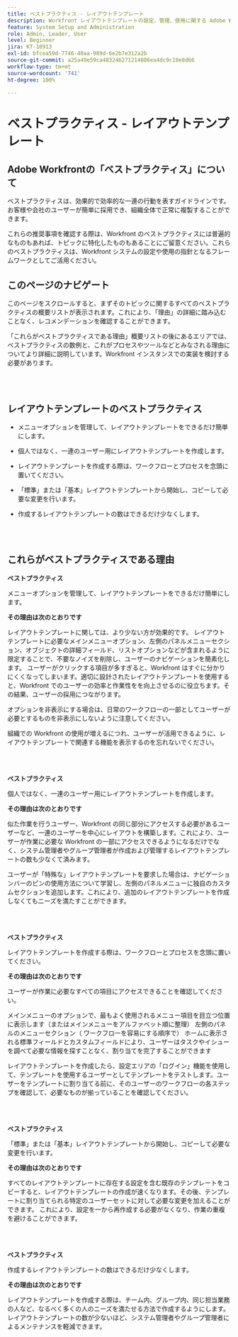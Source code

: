 ```yaml
---
title: ベストプラクティス - レイアウトテンプレート
description: Workfront レイアウトテンプレートの設定、管理、使用に関する Adobe Workfront のエキスパートが推奨するベストプラクティスを説明します。
feature: System Setup and Administration
role: Admin, Leader, User
level: Beginner
jira: KT-10913
exl-id: bfcea59d-7746-40aa-989d-6e2b7e312a2b
source-git-commit: a25a49e59ca483246271214886ea4dc9c10e8d66
workflow-type: tm+mt
source-wordcount: '741'
ht-degree: 100%

---
```


# ベストプラクティス - レイアウトテンプレート

## Adobe Workfrontの「ベストプラクティス」について

ベストプラクティスは、効果的で効率的な一連の行動を表すガイドラインです。お客様や会社のユーザーが簡単に採用でき、組織全体で正常に複製することができます。

これらの推奨事項を確認する際は、Workfront のベストプラクティスには普遍的なものもあれば、トピックに特化したものもあることにご留意ください。これらのベストプラクティスは、Workfront システムの設定や使用の指針となるフレームワークとしてご活用ください。

## このページのナビゲート

このページをスクロールすると、まずそのトピックに関するすべてのベストプラクティスの概要リストが表示されます。これにより、「理由」の詳細に踏み込むことなく、レコメンデーションを確認することができます。

「これらがベストプラクティスである理由」概要リストの後にあるエリアでは、ベストプラクティスの数例と、これがプロセスやツールなどとみなされる理由についてより詳細に説明しています。Workfront インスタンスでの実装を検討する必要があります。

</br>
</br>

## レイアウトテンプレートのベストプラクティス

* メニューオプションを管理して、レイアウトテンプレートをできるだけ簡単にします。

* 個人ではなく、一連のユーザー用にレイアウトテンプレートを作成します。

* レイアウトテンプレートを作成する際は、ワークフローとプロセスを念頭に置いてください。

* 「標準」または「基本」レイアウトテンプレートから開始し、コピーして必要な変更を行います。

* 作成するレイアウトテンプレートの数はできるだけ少なくします。

</br>
</br>

## これらがベストプラクティスである理由

**ベストプラクティス**

メニューオプションを管理して、レイアウトテンプレートをできるだけ簡単にします。

**その理由は次のとおりです**

レイアウトテンプレートに関しては、より少ない方が効果的です。 レイアウトテンプレートに必要なメインメニューオプション、左側のパネルメニューセクション、オブジェクトの詳細フィールド、リストオプションなどが含まれるように限定することで、不要なノイズを削除し、ユーザーのナビゲーションを簡素化します。 ユーザーがクリックする項目が多すぎると、Workfront はすぐに分かりにくくなってしまいます。適切に設計されたレイアウトテンプレートを使用すると、Workfront でのユーザーの効率と作業性をを向上させるのに役立ちます。その結果、ユーザーの採用につながります。

オプションを非表示にする場合は、日常のワークフローの一部としてユーザーが必要とするものを非表示にしないように注意してください。

組織での Workfront の使用が増えるにつれ、ユーザーが活用できるように、レイアウトテンプレートで関連する機能を表示するのを忘れないでください。

</br>
</br>

**ベストプラクティス**

個人ではなく、一連のユーザー用にレイアウトテンプレートを作成します。

**その理由は次のとおりです**

似た作業を行うユーザー、Workfront の同じ部分にアクセスする必要があるユーザーなど、一連のユーザーを中心にレイアウトを構築します。これにより、ユーザーが作業に必要な Workfront の一部にアクセスできるようになるだけでなく、システム管理者やグループ管理者が作成および管理するレイアウトテンプレートの数も少なくて済みます。

ユーザーが「特殊な」レイアウトテンプレートを要求した場合は、ナビゲーションバーのピンの使用方法について学習し、左側のパネルメニューに独自のカスタムセクションを追加します。これにより、追加のレイアウトテンプレートを作成しなくてもニーズを満たすことができます。

</br>
</br>

**ベストプラクティス**

レイアウトテンプレートを作成する際は、ワークフローとプロセスを念頭に置いてください。

**その理由は次のとおりです**

ユーザーが作業に必要なすべての項目にアクセスできることを確認してください。

メインメニューのオプションで、最もよく使用されるメニュー項目を目立つ位置に表示します（またはメインメニューをアルファベット順に整理）
左側のパネルのメニューセクション（ ワークフローを容易にする順序で）
ホームに表示される標準フィールドとカスタムフィールドにより、ユーザーはタスクやイシューを調べて必要な情報を探すことなく、割り当てを完了することができます

レイアウトテンプレートを作成したら、設定エリアの「ログイン」機能を使用して、テンプレートを使用するユーザーとしてテンプレートをテストします。ユーザーをテンプレートに割り当てる前に、そのユーザーのワークフローの各ステップを確認して、必要なものが揃っていることを確認してください。

</br>
</br>

**ベストプラクティス**

「標準」または「基本」レイアウトテンプレートから開始し、コピーして必要な変更を行います。

**その理由は次のとおりです**

すべてのレイアウトテンプレートに存在する設定を含む既存のテンプレートをコピーすると、レイアウトテンプレートの作成が速くなります。その後、テンプレートに割り当てられる特定のユーザーセットに対して必要な変更を加えることができます。 これにより、設定を一から再作成する必要がなくなり、作業の重複を避けることができます。

</br>
</br>


**ベストプラクティス**

作成するレイアウトテンプレートの数はできるだけ少なくします。

**その理由は次のとおりです**

レイアウトテンプレートを作成する際は、チーム内、グループ内、同じ担当業務の人など、なるべく多くの人のニーズを満たせる方法で作成するようにします。レイアウトテンプレートの数が少ないほど、システム管理者やグループ管理者によるメンテナンスを軽減できます。
